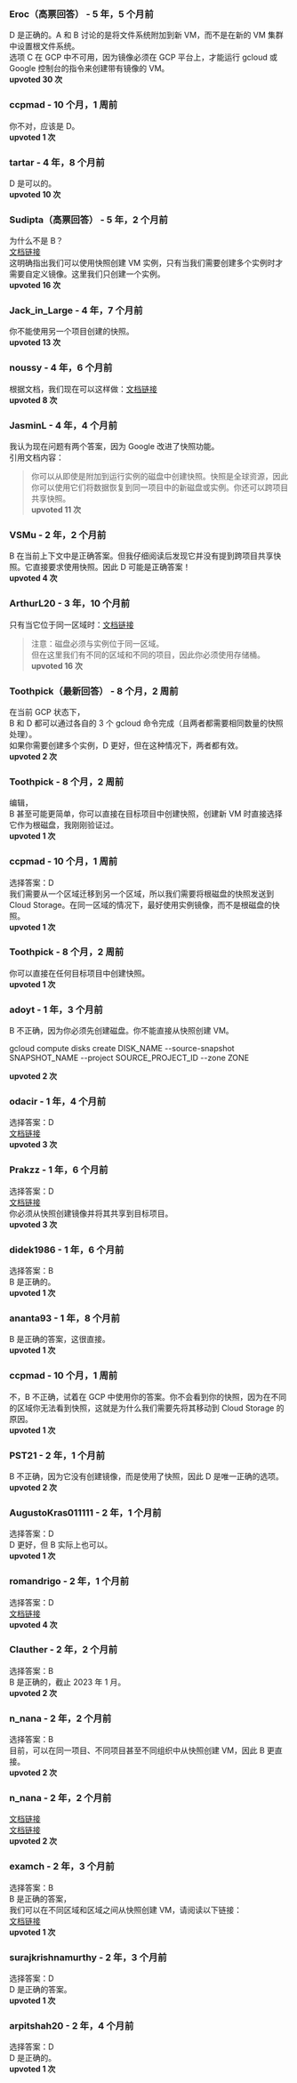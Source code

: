 ### Eroc（高票回答） - 5 年，5 个月前  
  D 是正确的。A 和 B 讨论的是将文件系统附加到新 VM，而不是在新的 VM 集群中设置根文件系统。    
  选项 C 在 GCP 中不可用，因为镜像必须在 GCP 平台上，才能运行 gcloud 或 Google 控制台的指令来创建带有镜像的 VM。  
  **upvoted 30 次**
  
  ### ccpmad - 10 个月，1 周前  
  你不对，应该是 D。  
  **upvoted 1 次**
  
  ### tartar - 4 年，8 个月前  
  D 是可以的。  
  **upvoted 10 次**
  
  ### Sudipta（高票回答） - 5 年，2 个月前  
  为什么不是 B？  
  [文档链接](https://cloud.google.com/compute/docs/instances/create-start-instance#createsnapshot)    
  这明确指出我们可以使用快照创建 VM 实例，只有当我们需要创建多个实例时才需要自定义镜像。这里我们只创建一个实例。  
  **upvoted 16 次**
  
  ### Jack_in_Large - 4 年，7 个月前  
  你不能使用另一个项目创建的快照。  
  **upvoted 13 次**
  
  ### noussy - 4 年，6 个月前  
  根据文档，我们现在可以这样做：[文档链接](https://cloud.google.com/compute/docs/disks/create-snapshots)  
  **upvoted 8 次**
  
  ### JasminL - 4 年，4 个月前  
  我认为现在问题有两个答案，因为 Google 改进了快照功能。    
  引用文档内容：  
  > 你可以从即使是附加到运行实例的磁盘中创建快照。快照是全球资源，因此你可以使用它们将数据恢复到同一项目中的新磁盘或实例。你还可以跨项目共享快照。  
  **upvoted 11 次**
  
  ### VSMu - 2 年，2 个月前  
  B 在当前上下文中是正确答案。但我仔细阅读后发现它并没有提到跨项目共享快照。它直接要求使用快照。因此 D 可能是正确答案！  
  **upvoted 4 次**
  
  ### ArthurL20 - 3 年，10 个月前  
  只有当它位于同一区域时：[文档链接](https://cloud.google.com/compute/docs/disks/create-snapshots#sharing_snapshots)  
  > 注意：磁盘必须与实例位于同一区域。    
  但在这里我们有不同的区域和不同的项目，因此你必须使用存储桶。  
  **upvoted 16 次**
  
  ### Toothpick（最新回答） - 8 个月，2 周前  
  在当前 GCP 状态下，    
  B 和 D 都可以通过各自的 3 个 gcloud 命令完成（且两者都需要相同数量的快照处理）。    
  如果你需要创建多个实例，D 更好，但在这种情况下，两者都有效。  
  **upvoted 2 次**
  
  ### Toothpick - 8 个月，2 周前  
  编辑，    
  B 甚至可能更简单，你可以直接在目标项目中创建快照，创建新 VM 时直接选择它作为根磁盘，我刚刚验证过。  
  **upvoted 1 次**
  
  ### ccpmad - 10 个月，1 周前  
  选择答案：D    
  我们需要从一个区域迁移到另一个区域，所以我们需要将根磁盘的快照发送到 Cloud Storage。在同一区域的情况下，最好使用实例镜像，而不是根磁盘的快照。  
  **upvoted 1 次**
  
  ### Toothpick - 8 个月，2 周前  
  你可以直接在任何目标项目中创建快照。  
  **upvoted 1 次**
  
  ### adoyt - 1 年，3 个月前  
  B 不正确，因为你必须先创建磁盘。你不能直接从快照创建 VM。  
    
  gcloud compute disks create DISK_NAME
  --source-snapshot SNAPSHOT_NAME
  --project SOURCE_PROJECT_ID
  --zone ZONE
  
  **upvoted 2 次**
  
  ### odacir - 1 年，4 个月前  
  选择答案：D  
  [文档链接](https://cloud.google.com/compute/docs/instances/copy-vm-between-projects)  
  **upvoted 3 次**
  
  ### Prakzz - 1 年，6 个月前  
  选择答案：D  
  [文档链接](https://cloud.google.com/compute/docs/instances/copy-vm-between-projects)    
  你必须从快照创建镜像并将其共享到目标项目。  
  **upvoted 3 次**
  
  ### didek1986 - 1 年，6 个月前  
  选择答案：B    
  B 是正确的。  
  **upvoted 1 次**
  
  ### ananta93 - 1 年，8 个月前  
  B 是正确的答案，这很直接。  
  **upvoted 1 次**
  
  ### ccpmad - 10 个月，1 周前  
  不，B 不正确，试着在 GCP 中使用你的答案。你不会看到你的快照，因为在不同的区域你无法看到快照，这就是为什么我们需要先将其移动到 Cloud Storage 的原因。  
  **upvoted 1 次**
  
  ### PST21 - 2 年，1 个月前  
  B 不正确，因为它没有创建镜像，而是使用了快照，因此 D 是唯一正确的选项。  
  **upvoted 2 次**
  
  ### AugustoKras011111 - 2 年，1 个月前  
  选择答案：D    
  D 更好，但 B 实际上也可以。  
  **upvoted 1 次**
  
  ### romandrigo - 2 年，1 个月前  
  选择答案：D  
  [文档链接](https://cloud.google.com/compute/docs/instances/copy-vm-between-projects#zonal-boot-disk)  
  **upvoted 4 次**
  
  ### Clauther - 2 年，2 个月前  
  选择答案：B    
  B 是正确的，截止 2023 年 1 月。  
  **upvoted 2 次**
  
  ### n_nana - 2 年，2 个月前  
  选择答案：B    
  目前，可以在同一项目、不同项目甚至不同组织中从快照创建 VM，因此 B 更直接。  
  **upvoted 2 次**
  
  ### n_nana - 2 年，2 个月前
  [文档链接](https://cloud.google.com/compute/docs/disks/create-snapshots#sharing_snapshots)  
  [文档链接](https://cloud.google.com/compute/docs/disks/create-snapshots#sharing_snapshots_across_orgs)  
  **upvoted 2 次**
  
  ### examch - 2 年，3 个月前  
  选择答案：B    
  B 是正确的答案，    
  我们可以在不同区域和区域之间从快照创建 VM，请阅读以下链接：  
  [文档链接](https://cloud.google.com/compute/docs/instances/moving-instance-across-zones#moving-an-instance-manually)  
  **upvoted 1 次**
  
  ### surajkrishnamurthy - 2 年，3 个月前  
  选择答案：D    
  D 是正确的答案。  
  **upvoted 1 次**
  
  ### arpitshah20 - 2 年，4 个月前  
  选择答案：D    
  D 是正确的。  
  **upvoted 1 次**
  